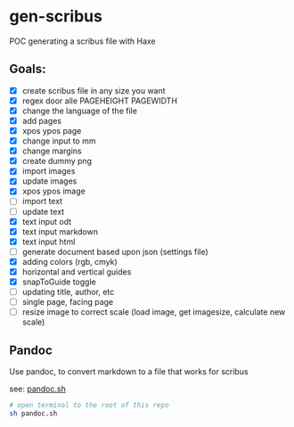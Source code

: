 # gen-scribus

POC generating a scribus file with Haxe

## Goals:

- [x] create scribus file in any size you want
- [x] regex door alle PAGEHEIGHT PAGEWIDTH
- [x] change the language of the file
- [x] add pages
- [x] xpos ypos page
- [x] change input to mm
- [x] change margins
- [x] create dummy png
- [x] import images
- [x] update images
- [x] xpos ypos image
- [ ] import text
- [ ] update text
- [x] text input odt
- [x] text input markdown
- [x] text input html
- [ ] generate document based upon json (settings file)
- [x] adding colors (rgb, cmyk)
- [x] horizontal and vertical guides
- [x] snapToGuide toggle
- [ ] updating title, author, etc
- [ ] single page, facing page
- [ ] resize image to correct scale (load image, get imagesize, calculate new scale)

## Pandoc

Use pandoc, to convert markdown to a file that works for scribus

see: [pandoc.sh](pandoc.sh)

```bash
# open terminal to the root of this repo
sh pandoc.sh
```
